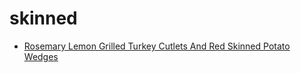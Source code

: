 # skinned

 * [Rosemary Lemon Grilled Turkey Cutlets And Red Skinned Potato Wedges](index/r/rosemary-lemon-grilled-turkey-cutlets-and-red-skinned-potato-wedges-359552.json)
